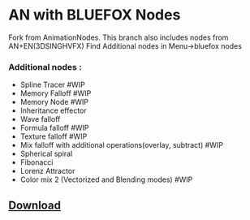 # AN with BLUEFOX Nodes

Fork from AnimationNodes.
This branch also includes nodes from AN+EN(3DSINGHVFX)
Find Additional nodes in Menu->bluefox nodes
### Additional nodes :
* Spline Tracer #WIP
* Memory Falloff #WIP
* Memory Node #WIP
* Inheritance effector
* Wave falloff
* Formula falloff #WIP
* Texture falloff #WIP
* Mix falloff with additional operations(overlay, subtract) #WIP
* Spherical spiral
* Fibonacci
* Lorenz Attractor
* Color mix 2 (Vectorized and Blending modes) #WIP
## [Download](https://drive.google.com/open?id=1W3nhSxcgqWLsaAhHbjspZwGDyxtMuqRX)

